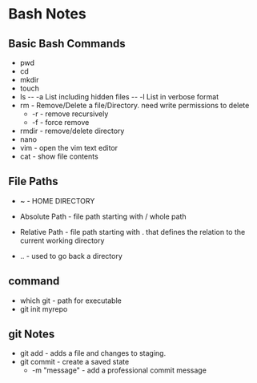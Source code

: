 # Bash Notes

## Basic Bash Commands
- pwd
- cd
- mkdir
- touch
- ls
-- -a List including hidden files
-- -l List in verbose format
- rm - Remove/Delete a file/Directory. need write permissions to delete
	- -r - remove recursively
	- -f - force remove
- rmdir - remove/delete directory
- nano
- vim - open the vim text editor
- cat - show file contents

## File Paths
- ~ - HOME DIRECTORY
- Absolute Path - file path starting with / whole path
- Relative Path - file path starting with . that defines the relation to the current working 
directory

- .. - used to go back a directory

## command
- which git - path for executable
- git init myrepo 

## git Notes
- git add <filename> - adds a file and changes to staging.
- git commit - create a saved state
	- -m "message" - add a professional commit message
